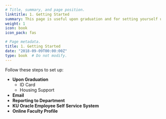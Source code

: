```yaml
---
# Title, summary, and page position.
linktitle: 1. Getting Started
summary: This page is useful upon graduation and for setting yourself up at CBA
weight: 1
icon: book
icon_pack: fas

# Page metadata.
title: 1. Getting Started
date: "2018-09-09T00:00:00Z"
type: book  # Do not modify.
---
```


Follow these steps to set up:

* **Upon Graduation**
  * ID Card
  * Housing Support
* **Email**
* **Reporting to Department**
* **KU Oracle Employee Self Service System**
* **Online Faculty Profile**


